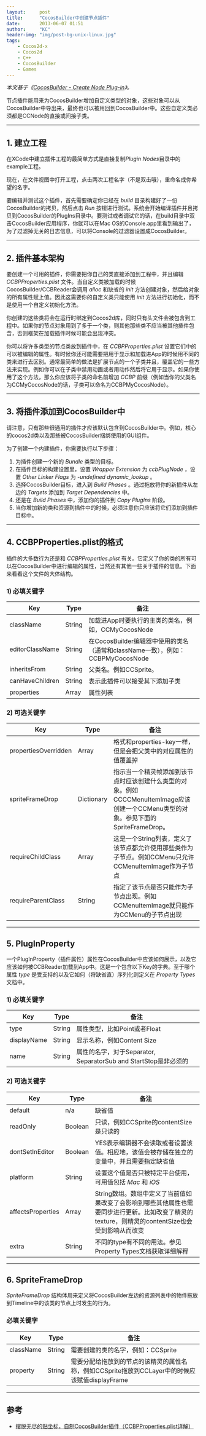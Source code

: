 ```yaml
---
layout:     post
title:      "CocosBuilder中创建节点插件"
date:       2013-06-07 01:51
author:     "KC"
header-img: "img/post-bg-unix-linux.jpg"
tags:
    - Cocos2d-x
    - Cocos2d
    - C++
    - CocosBuilder
    - Games
---
```


*本文基于《[CocosBuilder - Create Node Plug-in](https://github.com/cocos2d/CocosBuilder/blob/021d741909b2ffa1ecf9d35027ba67ec76546c66/Documentation/X1.%20Creating%20Node%20Plug-ins.md)》。*

节点插件能用来为CocosBuilder增加自定义类型的对象，这些对象可以从CocosBuilder中导出来，最终也可以被用回到CocosBuilder中。这些自定义类必须都是CCNode的直接或间接子类。

---
## 1. 建立工程

在XCode中建立插件工程的最简单方式是直接复制*Plugin Nodes*目录中的example工程。

现在，在文件视图中打开工程，点击两次工程名字（不是双击哦），重命名成你希望的名字。

要编辑并测试这个插件，首先需要确定你已经在 *build* 目录构建好了一份CocosBuilder的拷贝，然后点击 *Run* 按钮进行测试。系统会开始编译插件并且拷贝到CocosBuilder的PlugIns目录中。要测试或者调试它的话，在build目录中双击CocosBuilder应用程序，你就可以在Mac OS的Console.app里看到输出了，为了过滤掉无关的日志信息，可以将Console的过滤器设置成CocosBuilder。

---
## 2. 插件基本架构

要创建一个可用的插件，你需要把你自己的类直接添加到工程中，并且编辑 *CCBPProperties.plist* 文件。当自定义类被加载的时候CocosBuilder/CCBReader会调用 *alloc* 和缺省的 *init* 方法创建对象，然后给对象的所有属性赋上值。因此这需要你的自定义类只能使用 *init* 方法进行初始化，而不是使用一个自定义初始化方法。

你创建的这些类将会在运行时绑定到Cocos2d库，同时只有头文件会被包含到工程中。如果你的节点对象用到了多于一个类，则其他那些类不应当被其他插件包含，否则框架在加载插件时候可能会出现冲突。

你可以将许多类型的节点类放到插件中，在 *CCBPProperties.plist* 设置它们中的可以被编辑的属性。有时候你还可能需要把用于显示和加载进App的时候用不同的类来进行去区别。通常最简单的做法是扩展节点的一个子类并且，覆盖它的一些方法来实现。例如你可以在子类中禁用动画或者用动作然后将它用于显示。如果你使用了这个方法，那么你应该将子类的命名前增加 *CCBP* 前缀（例如当你的父类名为CCMyCocosNode的话，子类可以命名为CCBPMyCocosNode）。

---
## 3. 将插件添加到CocosBuilder中

请注意，只有那些很通用的插件才应该默认包含到CocosBuilder中。例如，核心的cocos2d类以及那些被CocosBuilder捆绑使用的GUI组件。

为了创建一个内建插件，你需要执行以下步骤：

1. 为插件创建一个新的 *Bundle* 类型的目标。
2. 在插件目标的构建设置里，设置 *Wrapper Extension* 为 *ccbPlugNode* ，设置 *Other Linker Flags* 为 *-undefined dynamic_lookup* 。
3. 选择CocosBuilder目标，进入到 *Build Phases* 。通过拖放将你的新插件从左边的 *Targets* 添加到 *Target Dependencies* 中。
4. 还是在 *Build Phases* 中，添加你的插件到 *Copy PlugIns* 阶段。
5. 当你增加新的类和资源到插件中的时候，必须注意你只应该将它们添加到插件目标中。

---
## 4. CCBPProperties.plist的格式

插件的大多数行为还是和 *CCBPProperties.plist* 有关。它定义了你的类的所有可以在CocosBuilder中进行编辑的属性，当然还有其他一些关于插件的信息。下面来看看这个文件的大体结构。

### 1) 必填关键字

|Key             |Type    |备注                                        |
|----------------|--------|-------------------------------------------|
|className       |String  |加载进App时要执行的主类的类名，例如，CCMyCocosNode|
|editorClassName |String  |在CocosBuilder编辑器中使用的类名（通常和className一致），例如：CCBPMyCocosNode|
|inheritsFrom    |String  |父类名。例如CCSprite。                        |
|canHaveChildren |String  |表示此插件可以接受其下添加子类                    | 
|properties      |Array   |属性列表                                     |

### 2) 可选关键字

|Key                   |Type       |备注                                                |
|----------------------|-----------|---------------------------------------------------|
|propertiesOverridden  |Array      |格式和properties-key一样，但是会把父类中的对应属性的值覆盖掉 |
|spriteFrameDrop       |Dictionary |指示当一个精灵帧添加到该节点时应该创建什么类型的对象。例如CCCCMenuItemImage应该创建一个CCMenu类型的对象。参见下面的SpriteFrameDrop。|
|requireChildClass     |Array      |这是一个String列表，定义了该节点都允许使用那些类作为子节点。例如CCMenu只允许CCMenuItemImage作为子节点|
|requireParentClass    |String     |指定了该节点是否只能作为子节点出现。例如CCMenuItemImage就只能作为CCMenu的子节点出现|

---
## 5. PlugInProperty

一个PlugInProperty（插件属性）属性在CocosBuilder中应该如何展示，以及它应该如何被CCBReader加载到App中。这是一个包含以下Key的字典。至于哪个属性 *type* 是受支持的以及它如何（将缺省直）序列化则定义在 *Property Types* 文档中。

### 1) 必填关键字

|Key        |Type  |备注                                                |
|-----------|------|---------------------------------------------------|
|type       |String|属性类型，比如Point或者Float                           |
|displayName|String|显示名称，例如Content Size                            |
|name       |String|属性的名字，对于Separator, SeparatorSub and StartStop是非必须的|

### 2) 可选关键字

|Key            |Type   |备注                                                |
|---------------|-------|---------------------------------------------------|
|default        |n/a    |缺省值                                              |
|readOnly       |Boolean|只读，例如CCSprite的contentSize是只读的                |
|dontSetInEditor|Boolean|YES表示编辑器不会读取或者设置该值。相应地，该值会被存储在独立的变量中，并且需要指定缺省值|
|platform       |String |设置这个值是否只被特定平台使用，可用值包括 *Mac* 和 *iOS*   |
|affectsProperties|Array|String数组。数组中定义了当前值如果改变了会影响到哪些其他属性也需要同步进行更新。比如改变了精灵的texture，则精灵的contentSize也会受到影响从而改变|
|extra          |String |不同的type有不同的用法。参见Property Types文档获取详细解释 |

---
## 6. SpriteFrameDrop

*SpriteFrameDrop* 结构体用来定义将CocosBuilder左边的资源列表中的物件拖放到Timeline中的该类的节点上时发生的行为。

### 必填关键字

|Key            |Type   |备注                                                |
|---------------|-------|---------------------------------------------------|
|className      |String |需要创建的类的名字，例如：CCSprite                       |
|property       |String |需要分配给拖放到的节点的该精灵的属性名称，例如CCSprite拖放到CCLayer中的时候应该赋值displayFrame|

---
## 参考

* [摆脱无尽的贴坐标，自制CocosBuilder插件（CCBPProperties.plist详解）](http://www.cnblogs.com/Ringo-D/archive/2013/05/21/3090951.html)